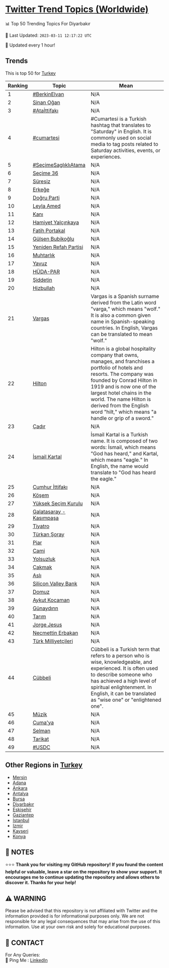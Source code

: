 [Twitter Trend Topics (Worldwide)](https://github.com/ErcinDedeoglu/Twitter-Trend-Topics)
==========


📊 Top 50 Trending Topics For Diyarbakır

📆 Last Updated: `2023-03-11 12:17:22 UTC`

🔧 Updated every 1 hour!


## Trends

This is top 50 for [Turkey](</Turkey>)

| Ranking | Topic | Mean |
| ------- | ------------ | ------------ |
| 1 | [#BerkinElvan](http://twitter.com/search?q=%23BerkinElvan) | N/A |
| 2 | [Sinan Oğan](http://twitter.com/search?q=Sinan+O%c4%9fan) | N/A |
| 3 | [#Ataİttifakı](http://twitter.com/search?q=%23Ata%c4%b0ttifak%c4%b1) | N/A |
| 4 | [#cumartesi](http://twitter.com/search?q=%23cumartesi) | #Cumartesi is a Turkish hashtag that translates to "Saturday" in English. It is commonly used on social media to tag posts related to Saturday activities, events, or experiences. |
| 5 | [#SeçimeSaglıklıAtama](http://twitter.com/search?q=%23Se%c3%a7imeSagl%c4%b1kl%c4%b1Atama) | N/A |
| 6 | [Seçime 36](http://twitter.com/search?q=Se%c3%a7ime+36) | N/A |
| 7 | [Süresiz](http://twitter.com/search?q=S%c3%bcresiz) | N/A |
| 8 | [Erkeğe](http://twitter.com/search?q=Erke%c4%9fe) | N/A |
| 9 | [Doğru Parti](http://twitter.com/search?q=Do%c4%9fru+Parti) | N/A |
| 10 | [Leyla Amed](http://twitter.com/search?q=Leyla+Amed) | N/A |
| 11 | [Kanı](http://twitter.com/search?q=Kan%c4%b1) | N/A |
| 12 | [Hamiyet Yalçınkaya](http://twitter.com/search?q=Hamiyet+Yal%c3%a7%c4%b1nkaya) | N/A |
| 13 | [Fatih Portakal](http://twitter.com/search?q=Fatih+Portakal) | N/A |
| 14 | [Gülşen Bubikoğlu](http://twitter.com/search?q=G%c3%bcl%c5%9fen+Bubiko%c4%9flu) | N/A |
| 15 | [Yeniden Refah Partisi](http://twitter.com/search?q=Yeniden+Refah+Partisi) | N/A |
| 16 | [Muhtarlık](http://twitter.com/search?q=Muhtarl%c4%b1k) | N/A |
| 17 | [Yavuz](http://twitter.com/search?q=Yavuz) | N/A |
| 18 | [HÜDA-PAR](http://twitter.com/search?q=H%c3%9cDA-PAR) | N/A |
| 19 | [Şiddetin](http://twitter.com/search?q=%c5%9eiddetin) | N/A |
| 20 | [Hizbullah](http://twitter.com/search?q=Hizbullah) | N/A |
| 21 | [Vargas](http://twitter.com/search?q=Vargas) | Vargas is a Spanish surname derived from the Latin word "varga," which means "wolf." It is also a common given name in Spanish-speaking countries. In English, Vargas can be translated to mean "wolf." |
| 22 | [Hilton](http://twitter.com/search?q=Hilton) | Hilton is a global hospitality company that owns, manages, and franchises a portfolio of hotels and resorts. The company was founded by Conrad Hilton in 1919 and is now one of the largest hotel chains in the world. The name Hilton is derived from the English word "hilt," which means "a handle or grip of a sword." |
| 23 | [Çadır](http://twitter.com/search?q=%c3%87ad%c4%b1r) | N/A |
| 24 | [İsmail Kartal](http://twitter.com/search?q=%c4%b0smail+Kartal) | İsmail Kartal is a Turkish name. It is composed of two words: İsmail, which means "God has heard," and Kartal, which means "eagle." In English, the name would translate to "God has heard the eagle." |
| 25 | [Cumhur İttifakı](http://twitter.com/search?q=Cumhur+%c4%b0ttifak%c4%b1) | N/A |
| 26 | [Köşem](http://twitter.com/search?q=K%c3%b6%c5%9fem) | N/A |
| 27 | [Yüksek Seçim Kurulu](http://twitter.com/search?q=Y%c3%bcksek+Se%c3%a7im+Kurulu) | N/A |
| 28 | [Galatasaray - Kasımpaşa](http://twitter.com/search?q=Galatasaray+-+Kas%c4%b1mpa%c5%9fa) | N/A |
| 29 | [Tiyatro](http://twitter.com/search?q=Tiyatro) | N/A |
| 30 | [Türkan Şoray](http://twitter.com/search?q=T%c3%bcrkan+%c5%9eoray) | N/A |
| 31 | [Piar](http://twitter.com/search?q=Piar) | N/A |
| 32 | [Cami](http://twitter.com/search?q=Cami) | N/A |
| 33 | [Yolsuzluk](http://twitter.com/search?q=Yolsuzluk) | N/A |
| 34 | [Çakmak](http://twitter.com/search?q=%c3%87akmak) | N/A |
| 35 | [Aslı](http://twitter.com/search?q=Asl%c4%b1) | N/A |
| 36 | [Silicon Valley Bank](http://twitter.com/search?q=Silicon+Valley+Bank) | N/A |
| 37 | [Domuz](http://twitter.com/search?q=Domuz) | N/A |
| 38 | [Aykut Kocaman](http://twitter.com/search?q=Aykut+Kocaman) | N/A |
| 39 | [Günaydınn](http://twitter.com/search?q=G%c3%bcnayd%c4%b1nn) | N/A |
| 40 | [Tarım](http://twitter.com/search?q=Tar%c4%b1m) | N/A |
| 41 | [Jorge Jesus](http://twitter.com/search?q=Jorge+Jesus) | N/A |
| 42 | [Necmettin Erbakan](http://twitter.com/search?q=Necmettin+Erbakan) | N/A |
| 43 | [Türk Milliyetçileri](http://twitter.com/search?q=T%c3%bcrk+Milliyet%c3%a7ileri) | N/A |
| 44 | [Cübbeli](http://twitter.com/search?q=C%c3%bcbbeli) | Cübbeli is a Turkish term that refers to a person who is wise, knowledgeable, and experienced. It is often used to describe someone who has achieved a high level of spiritual enlightenment. In English, it can be translated as "wise one" or "enlightened one". |
| 45 | [Müzik](http://twitter.com/search?q=M%c3%bczik) | N/A |
| 46 | [Cuma'ya](http://twitter.com/search?q=Cuma%27ya) | N/A |
| 47 | [Selman](http://twitter.com/search?q=Selman) | N/A |
| 48 | [Tarikat](http://twitter.com/search?q=Tarikat) | N/A |
| 49 | [#USDC](http://twitter.com/search?q=%23USDC) | N/A |



## Other Regions in [Turkey](</Turkey>)

* [Mersin](</Turkey/Mersin.md>)
* [Adana](</Turkey/Adana.md>)
* [Ankara](</Turkey/Ankara.md>)
* [Antalya](</Turkey/Antalya.md>)
* [Bursa](</Turkey/Bursa.md>)
* [Diyarbakır](</Turkey/Diyarbakır.md>)
* [Eskişehir](</Turkey/Eskişehir.md>)
* [Gaziantep](</Turkey/Gaziantep.md>)
* [Istanbul](</Turkey/Istanbul.md>)
* [Izmir](</Turkey/Izmir.md>)
* [Kayseri](</Turkey/Kayseri.md>)
* [Konya](</Turkey/Konya.md>)



## 📝 NOTES

⭐⭐⭐ **Thank you for visiting my GitHub repository! If you found the content helpful or valuable, leave a star on the repository to show your support. It encourages me to continue updating the repository and allows others to discover it. Thanks for your help!**


## ⚠️ WARNING

Please be advised that this repository is not affiliated with Twitter and the information provided is for informational purposes only. We are not responsible for any legal consequences that may arise from the use of this information. Use at your own risk and solely for educational purposes.


## 📨 CONTACT

 For Any Queries:  
            🏓 Ping Me : [LinkedIn](https://www.linkedin.com/in/ercindedeoglu/)
